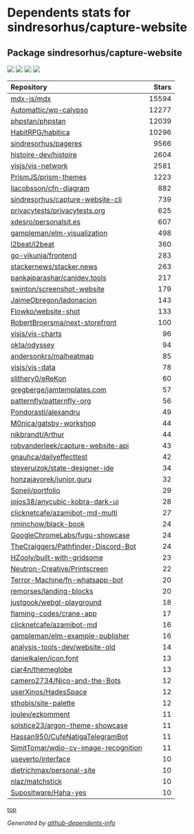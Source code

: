 # Dependents stats for sindresorhus/capture-website

## Package sindresorhus/capture-website

[![](https://img.shields.io/static/v1?label=Used%20by&message=887&color=informational&logo=slickpic)](https://github.com/sindresorhus/capture-website/network/dependents)
[![](https://img.shields.io/static/v1?label=Used%20by%20(public)&message=63&color=informational&logo=slickpic)](https://github.com/sindresorhus/capture-website/network/dependents)
[![](https://img.shields.io/static/v1?label=Used%20by%20(private)&message=824&color=informational&logo=slickpic)](https://github.com/sindresorhus/capture-website/network/dependents)
[![](https://img.shields.io/static/v1?label=Used%20by%20(stars)&message=10373&color=informational&logo=slickpic)](https://github.com/sindresorhus/capture-website/network/dependents)

| Repository | Stars  |
| :--------  | -----: |
|[mdx-js/mdx](https://github.com/mdx-js/mdx) | 15594 |
|[Automattic/wp-calypso](https://github.com/Automattic/wp-calypso) | 12277 |
|[phpstan/phpstan](https://github.com/phpstan/phpstan) | 12039 |
|[HabitRPG/habitica](https://github.com/HabitRPG/habitica) | 10296 |
|[sindresorhus/pageres](https://github.com/sindresorhus/pageres) | 9566 |
|[histoire-dev/histoire](https://github.com/histoire-dev/histoire) | 2604 |
|[visjs/vis-network](https://github.com/visjs/vis-network) | 2581 |
|[PrismJS/prism-themes](https://github.com/PrismJS/prism-themes) | 1223 |
|[ljacobsson/cfn-diagram](https://github.com/ljacobsson/cfn-diagram) | 882 |
|[sindresorhus/capture-website-cli](https://github.com/sindresorhus/capture-website-cli) | 739 |
|[privacytests/privacytests.org](https://github.com/privacytests/privacytests.org) | 625 |
|[xdesro/personalsit.es](https://github.com/xdesro/personalsit.es) | 607 |
|[gampleman/elm-visualization](https://github.com/gampleman/elm-visualization) | 498 |
|[l2beat/l2beat](https://github.com/l2beat/l2beat) | 360 |
|[go-vikunja/frontend](https://github.com/go-vikunja/frontend) | 283 |
|[stackernews/stacker.news](https://github.com/stackernews/stacker.news) | 263 |
|[pankajparashar/canidev.tools](https://github.com/pankajparashar/canidev.tools) | 217 |
|[swinton/screenshot-website](https://github.com/swinton/screenshot-website) | 179 |
|[JaimeObregon/ladonacion](https://github.com/JaimeObregon/ladonacion) | 143 |
|[Flowko/website-shot](https://github.com/Flowko/website-shot) | 133 |
|[RobertBroersma/next-storefront](https://github.com/RobertBroersma/next-storefront) | 100 |
|[visjs/vis-charts](https://github.com/visjs/vis-charts) | 96 |
|[okta/odyssey](https://github.com/okta/odyssey) | 94 |
|[andersonkrs/malheatmap](https://github.com/andersonkrs/malheatmap) | 85 |
|[visjs/vis-data](https://github.com/visjs/vis-data) | 78 |
|[slithery0/eReKon](https://github.com/slithery0/eReKon) | 60 |
|[gregberge/jamtemplates.com](https://github.com/gregberge/jamtemplates.com) | 57 |
|[patternfly/patternfly-org](https://github.com/patternfly/patternfly-org) | 56 |
|[Pondorasti/alexandru](https://github.com/Pondorasti/alexandru) | 49 |
|[M0nica/gatsby-workshop](https://github.com/M0nica/gatsby-workshop) | 44 |
|[nikbrandt/Arthur](https://github.com/nikbrandt/Arthur) | 44 |
|[robvanderleek/capture-website-api](https://github.com/robvanderleek/capture-website-api) | 43 |
|[gnauhca/dailyeffecttest](https://github.com/gnauhca/dailyeffecttest) | 42 |
|[steveruizok/state-designer-ide](https://github.com/steveruizok/state-designer-ide) | 34 |
|[honzajavorek/junior.guru](https://github.com/honzajavorek/junior.guru) | 32 |
|[Soneji/portfolio](https://github.com/Soneji/portfolio) | 29 |
|[jojos38/anycubic-kobra-dark-ui](https://github.com/jojos38/anycubic-kobra-dark-ui) | 28 |
|[clicknetcafe/azamibot-md-multi](https://github.com/clicknetcafe/azamibot-md-multi) | 27 |
|[nminchow/black-book](https://github.com/nminchow/black-book) | 24 |
|[GoogleChromeLabs/fugu-showcase](https://github.com/GoogleChromeLabs/fugu-showcase) | 24 |
|[TheCraiggers/Pathfinder-Discord-Bot](https://github.com/TheCraiggers/Pathfinder-Discord-Bot) | 24 |
|[HZooly/built-with-gridsome](https://github.com/HZooly/built-with-gridsome) | 23 |
|[Neutron-Creative/Printscreen](https://github.com/Neutron-Creative/Printscreen) | 22 |
|[Terror-Machine/fn-whatsapp-bot](https://github.com/Terror-Machine/fn-whatsapp-bot) | 20 |
|[remorses/landing-blocks](https://github.com/remorses/landing-blocks) | 20 |
|[justgook/webgl-playground](https://github.com/justgook/webgl-playground) | 18 |
|[flaming-codes/crane-app](https://github.com/flaming-codes/crane-app) | 17 |
|[clicknetcafe/azamibot-md](https://github.com/clicknetcafe/azamibot-md) | 16 |
|[gampleman/elm-example-publisher](https://github.com/gampleman/elm-example-publisher) | 16 |
|[analysis-tools-dev/website-old](https://github.com/analysis-tools-dev/website-old) | 14 |
|[danielkalen/icon.font](https://github.com/danielkalen/icon.font) | 13 |
|[ciar4n/themeglobe](https://github.com/ciar4n/themeglobe) | 13 |
|[camero2734/Nico-and-the-Bots](https://github.com/camero2734/Nico-and-the-Bots) | 12 |
|[userXinos/HadesSpace](https://github.com/userXinos/HadesSpace) | 12 |
|[sthobis/site-palette](https://github.com/sthobis/site-palette) | 12 |
|[joulev/ezkomment](https://github.com/joulev/ezkomment) | 11 |
|[solstice23/argon-theme-showcase](https://github.com/solstice23/argon-theme-showcase) | 11 |
|[Hassan950/CufeNatigaTelegramBot](https://github.com/Hassan950/CufeNatigaTelegramBot) | 11 |
|[SimitTomar/wdio-cv-image-recognition](https://github.com/SimitTomar/wdio-cv-image-recognition) | 11 |
|[useverto/interface](https://github.com/useverto/interface) | 10 |
|[dietrichmax/personal-site](https://github.com/dietrichmax/personal-site) | 10 |
|[nlaz/matchstick](https://github.com/nlaz/matchstick) | 10 |
|[Supositware/Haha-yes](https://github.com/Supositware/Haha-yes) | 10 |

[top](#main)

_Generated by [github-dependents-info](https://github.com/nvuillam/github-dependents-info)_